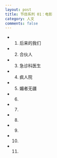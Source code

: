 ```yaml
---
layout: post
title: 节目系列 01：电影
category: 人文
comments: false
---
```


 
* 0001. 后来的我们
* 0002. 合伙人
* 0003. 急诊科医生
* 0004. 疯人院
* 0005. 媚者无疆
* 0006. 
* 0007. 
* 0008. 
* 0009. 
* 0010. 
* 0011. 
